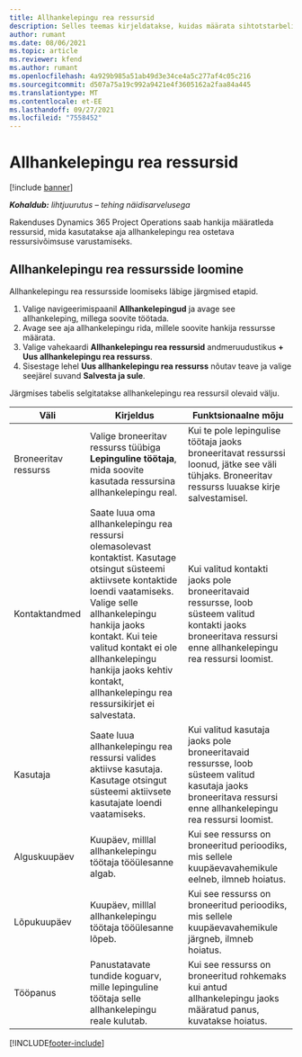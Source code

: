 ```yaml
---
title: Allhankelepingu rea ressursid
description: Selles teemas kirjeldatakse, kuidas määrata sihtotstarbelised ressursid, mille hankija on konkreetse allhankelepingu aja rea jaoks andnud.
author: rumant
ms.date: 08/06/2021
ms.topic: article
ms.reviewer: kfend
ms.author: rumant
ms.openlocfilehash: 4a929b985a51ab49d3e34ce4a5c277af4c05c216
ms.sourcegitcommit: d507a75a19c992a9421e4f3605162a2faa84a445
ms.translationtype: MT
ms.contentlocale: et-EE
ms.lasthandoff: 09/27/2021
ms.locfileid: "7558452"
---
```

# <a name="subcontract-line-resources"></a>Allhankelepingu rea ressursid

[!include [banner](../../includes/dataverse-preview.md)]

_**Kohaldub:** lihtjuurutus – tehing näidisarvelusega_

Rakenduses Dynamics 365 Project Operations saab hankija määratleda ressursid, mida kasutatakse aja allhankelepingu rea ostetava ressursivõimsuse varustamiseks.

## <a name="create-subcontract-line-resources"></a>Allhankelepingu rea ressursside loomine

Allhankelepingu rea ressursside loomiseks läbige järgmised etapid.

1. Valige navigeerimispaanil **Allhankelepingud** ja avage see allhankeleping, millega soovite töötada.
2. Avage see aja allhankelepingu rida, millele soovite hankija ressursse määrata.
3. Valige vahekaardi **Allhankelepingu rea ressursid** andmeruudustikus **+ Uus allhankelepingu rea ressurss**.
4. Sisestage lehel **Uus allhankelepingu rea ressurss** nõutav teave ja valige seejärel suvand **Salvesta ja sule**.

Järgmises tabelis selgitatakse allhankelepingu rea ressursil olevaid välju.

| Väli | Kirjeldus | Funktsionaalne mõju |
| ----- | ----------- | ----------------- |
| Broneeritav ressurss | Valige broneeritav ressurss tüübiga **Lepinguline töötaja**, mida soovite kasutada ressursina allhankelepingu real.| Kui te pole lepingulise töötaja jaoks broneeritavat ressurssi loonud, jätke see väli tühjaks. Broneeritav ressurss luuakse kirje salvestamisel.  |
| Kontaktandmed | Saate luua oma allhankelepingu rea ressursi olemasolevast kontaktist. Kasutage otsingut süsteemi aktiivsete kontaktide loendi vaatamiseks. Valige selle allhankelepingu hankija jaoks kontakt. Kui teie valitud kontakt ei ole allhankelepingu hankija jaoks kehtiv kontakt, allhankelepingu rea ressursikirjet ei salvestata.| Kui valitud kontakti jaoks pole broneeritavaid ressursse, loob süsteem valitud kontakti jaoks broneeritava ressursi enne allhankelepingu rea ressursi loomist. |
| Kasutaja | Saate luua allhankelepingu rea ressursi valides aktiivse kasutaja. Kasutage otsingut süsteemi aktiivsete kasutajate loendi vaatamiseks.| Kui valitud kasutaja jaoks pole broneeritavaid ressursse, loob süsteem valitud kasutaja jaoks broneeritava ressursi enne allhankelepingu rea ressursi loomist. |
| Alguskuupäev | Kuupäev, milllal allhankelepingu töötaja tööülesanne algab.| Kui see ressurss on broneeritud perioodiks, mis sellele kuupäevavahemikule eelneb, ilmneb hoiatus. |
| Lõpukuupäev | Kuupäev, milllal allhankelepingu töötaja tööülesanne lõpeb.| Kui see ressurss on broneeritud perioodiks, mis sellele kuupäevavahemikule järgneb, ilmneb hoiatus. |
| Tööpanus | Panustatavate tundide koguarv, mille lepinguline töötaja selle allhankelepingu reale kulutab.| Kui see ressurss on broneeritud rohkemaks kui antud allhankelepingu jaoks määratud panus, kuvatakse hoiatus. |


[!INCLUDE[footer-include](../../includes/footer-banner.md)]
